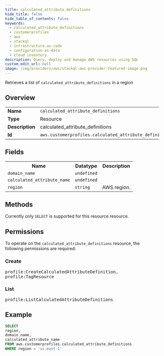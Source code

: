 ```yaml
---
title: calculated_attribute_definitions
hide_title: false
hide_table_of_contents: false
keywords:
  - calculated_attribute_definitions
  - customerprofiles
  - aws
  - stackql
  - infrastructure-as-code
  - configuration-as-data
  - cloud inventory
description: Query, deploy and manage AWS resources using SQL
custom_edit_url: null
image: /img/providers/aws/stackql-aws-provider-featured-image.png
---
```

Retrieves a list of <code>calculated_attribute_definitions</code> in a region

## Overview
<table><tbody>
<tr><td><b>Name</b></td><td><code>calculated_attribute_definitions</code></td></tr>
<tr><td><b>Type</b></td><td>Resource</td></tr>
<tr><td><b>Description</b></td><td>calculated_attribute_definitions</td></tr>
<tr><td><b>Id</b></td><td><code>aws.customerprofiles.calculated_attribute_definitions</code></td></tr>
</tbody></table>

## Fields
<table><tbody>
<tr><th>Name</th><th>Datatype</th><th>Description</th></tr>
<tr><td><code>domain_name</code></td><td><code>undefined</code></td><td></td></tr>
<tr><td><code>calculated_attribute_name</code></td><td><code>undefined</code></td><td></td></tr>
<tr><td><code>region</code></td><td><code>string</code></td><td>AWS region.</td></tr>

</tbody></table>

## Methods
Currently only <code>SELECT</code> is supported for this resource resource.

## Permissions

To operate on the <code>calculated_attribute_definitions</code> resource, the following permissions are required:

### Create
<pre>
profile:CreateCalculatedAttributeDefinition,
profile:TagResource</pre>

### List
<pre>
profile:ListCalculatedAttributeDefinitions</pre>


## Example
```sql
SELECT
region,
domain_name,
calculated_attribute_name
FROM aws.customerprofiles.calculated_attribute_definitions
WHERE region = 'us-east-1'
```
